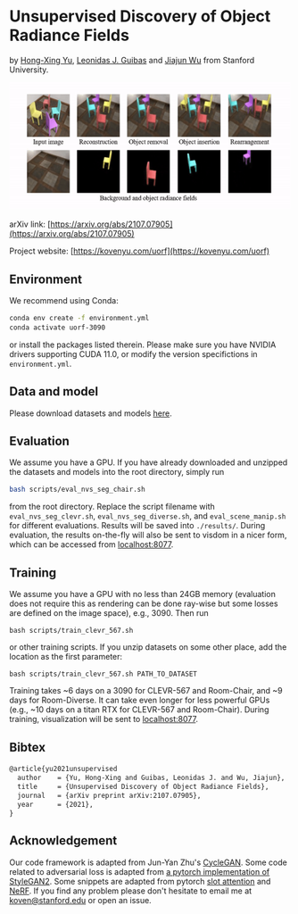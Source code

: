# Unsupervised Discovery of Object Radiance Fields
by [Hong-Xing Yu](https://kovenyu.com), [Leonidas J. Guibas](https://geometry.stanford.edu/member/guibas/) and [Jiajun Wu](https://jiajunwu.com/) from Stanford University.

![teaser](teaser.gif)

arXiv link: [https://arxiv.org/abs/2107.07905](https://arxiv.org/abs/2107.07905)

Project website: [https://kovenyu.com/uorf](https://kovenyu.com/uorf)



## Environment
We recommend using Conda:
```sh
conda env create -f environment.yml
conda activate uorf-3090
```
or install the packages listed therein. Please make sure you have NVIDIA drivers supporting CUDA 11.0, or modify the version specifictions in `environment.yml`.

## Data and model
Please download datasets and models [here](https://office365stanford-my.sharepoint.com/:f:/g/personal/koven_stanford_edu/Et9SOVcOxOdHilaqfq4Y3PsBsiPGW6NGdbMd2i3tRSB5Dg?e=WRrXIh).

## Evaluation
We assume you have a GPU.
If you have already downloaded and unzipped the datasets and models into the root directory,
simply run
```sh
bash scripts/eval_nvs_seg_chair.sh
```
from the root directory. Replace the script filename with `eval_nvs_seg_clevr.sh`, `eval_nvs_seg_diverse.sh`,
and `eval_scene_manip.sh` for different evaluations. Results will be saved into `./results/`.
During evaluation, the results on-the-fly will also be sent to visdom in a nicer form, which can be accessed from
[localhost:8077](http://localhost:8077).

## Training
We assume you have a GPU with no less than 24GB memory (evaluation does not require this as rendering can be done ray-wise but some losses are defined on the image space),
e.g., 3090. Then run
```shell
bash scripts/train_clevr_567.sh
```
or other training scripts. If you unzip datasets on some other place, add the location as the first parameter:
```shell
bash scripts/train_clevr_567.sh PATH_TO_DATASET
```
Training takes ~6 days on a 3090 for CLEVR-567 and Room-Chair, and ~9 days for Room-Diverse.
It can take even longer for less powerful GPUs (e.g., ~10 days on a titan RTX for CLEVR-567 and Room-Chair).
During training, visualization will be sent to [localhost:8077](http://localhost:8077).

## Bibtex
```
@article{yu2021unsupervised
  author    = {Yu, Hong-Xing and Guibas, Leonidas J. and Wu, Jiajun},
  title     = {Unsupervised Discovery of Object Radiance Fields},
  journal   = {arXiv preprint arXiv:2107.07905},
  year      = {2021},
}
```

## Acknowledgement
Our code framework is adapted from Jun-Yan Zhu's [CycleGAN](https://github.com/junyanz/pytorch-CycleGAN-and-pix2pix).
Some code related to adversarial loss is adapted from [a pytorch implementation of StyleGAN2](https://github.com/rosinality/stylegan2-pytorch).
Some snippets are adapted from pytorch [slot attention](https://github.com/lucidrains/slot-attention) and [NeRF](https://github.com/yenchenlin/nerf-pytorch).
If you find any problem please don't hesitate to email me at koven@stanford.edu or open an issue.
